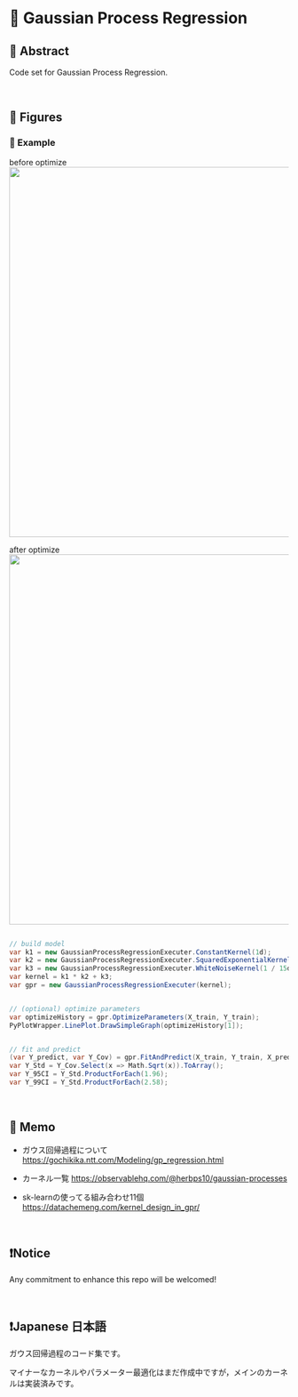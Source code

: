 # 💖 Gaussian Process Regression

## 🌟 Abstract

Code set for Gaussian Process Regression.






<br>

## 🌟 Figures

### 🎇 Example

before optimize
<img name="" src="https://github.com/aki32/aki32-utilities/raw/main/9_Assets/Images/A01_C_3001_Example.png" width="666">

after optimize
<img name="" src="https://github.com/aki32/aki32-utilities/raw/main/9_Assets/Images/A01_C_3001_Optimize.png" width="666">

```C#

// build model
var k1 = new GaussianProcessRegressionExecuter.ConstantKernel(1d);
var k2 = new GaussianProcessRegressionExecuter.SquaredExponentialKernel(1d);
var k3 = new GaussianProcessRegressionExecuter.WhiteNoiseKernel(1 / 15d);
var kernel = k1 * k2 + k3;
var gpr = new GaussianProcessRegressionExecuter(kernel);


// (optional) optimize parameters
var optimizeHistory = gpr.OptimizeParameters(X_train, Y_train);
PyPlotWrapper.LinePlot.DrawSimpleGraph(optimizeHistory[1]);


// fit and predict
(var Y_predict, var Y_Cov) = gpr.FitAndPredict(X_train, Y_train, X_predict);
var Y_Std = Y_Cov.Select(x => Math.Sqrt(x)).ToArray();
var Y_95CI = Y_Std.ProductForEach(1.96);
var Y_99CI = Y_Std.ProductForEach(2.58);

```







<br>

## 🌟 Memo


- ガウス回帰過程について
https://gochikika.ntt.com/Modeling/gp_regression.html


- カーネル一覧
https://observablehq.com/@herbps10/gaussian-processes


- sk-learnの使ってる組み合わせ11個
https://datachemeng.com/kernel_design_in_gpr/








<br>

## ❗Notice

Any commitment to enhance this repo will be welcomed!








<br>

## ❗Japanese 日本語

ガウス回帰過程のコード集です。

マイナーなカーネルやパラメーター最適化はまだ作成中ですが，メインのカーネルは実装済みです。







<br>